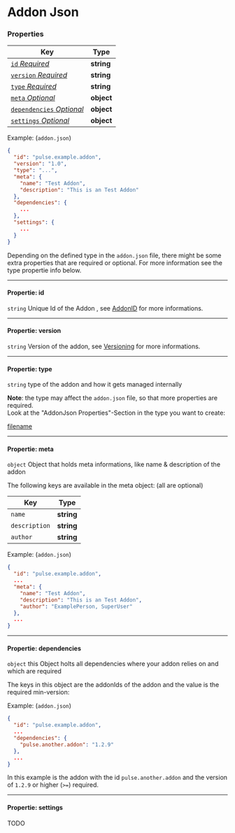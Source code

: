 # Addon Json

### Properties
| Key | Type |
| ------------- | ------------- |
| [`id` *Required*](#propertie-addonid) | **string** |
| [`version` *Required*](#propertie-version) | **string** |
| [`type` *Required*](#propertie-type) | **string** |
| [`meta` *Optional*](#propertie-meta) | **object** |
| [`dependencies` *Optional*](#propertie-dependencies) | **object** |
| [`settings` *Optional*](#propertie-settings) | **object** |

Example: (`addon.json`)
```json
{
  "id": "pulse.example.addon",
  "version": "1.0",
  "type": "...",
  "meta": {
    "name": "Test Addon",
    "description": "This is an Test Addon"
  },
  "dependencies": {
    ...
  },
  "settings": {
    ...
  }
}
```
Depending on the defined type in the `addon.json` file, there might be some extra properties that are required or optional.
For more information see the type propertie info below.
___
#### **Propertie:** id
`string` Unique Id of the Addon , see [AddonID](/development/misc/addonid.md) for more informations.
___
#### **Propertie:** version
`string` Version of the addon, see [Versioning](/development/misc/versioning.md) for more informations.
___
#### **Propertie:** type
`string` type of the addon and how it gets managed internally

**Note**: the type may affect the `addon.json` file, so that more properties are required.  
Look at the "AddonJson Properties"-Section in the type you want to create:  

[filename](type/typeTable.md ':include')
___
#### **Propertie:** meta
`object` Object that holds meta informations, like name & description of the addon  

The following keys are available in the meta object: (all are optional)

| Key | Type |
| ------------- | ------------- |
| `name`| **string** |
| `description` | **string** |
| `author` | **string** |

Example: (`addon.json`)
```json
{
  "id": "pulse.example.addon",
  ...
  "meta": {
    "name": "Test Addon",
    "description": "This is an Test Addon",
    "author": "ExamplePerson, SuperUser"
  },
  ...
}
```
___
#### **Propertie:** dependencies
`object` this Object holts all dependencies where your addon relies on and which are required  

The keys in this object are the addonIds of the addon and the value is the required min-version:  

Example: (`addon.json`)
```json
{
  "id": "pulse.example.addon",
  ...
  "dependencies": {
    "pulse.another.addon": "1.2.9"
  },
  ...
}
```
In this example is the addon with the id `pulse.another.addon` and the version of `1.2.9` or higher (`>=`) required.
___
#### **Propertie:** settings
TODO
